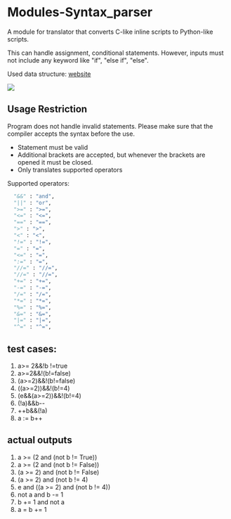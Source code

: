 # Modules-Syntax_parser
A module for translator that converts C-like inline scripts to Python-like scripts.

This can handle assignment, conditional statements.
However, inputs must not include any keyword like "if", "else if", "else".

Used data structure: [website](https://cap.ecn.purdue.edu/compilers/project/step1/)

[<img src="https://cap.ecn.purdue.edu/compilers/project/step1/parsetree.png">](https://cap.ecn.purdue.edu)

## Usage Restriction
Program does not handle invalid statements. Please make sure that the compiler accepts the syntax before the use.
- Statement must be valid
- Additional brackets are accepted, but whenever the brackets are opened it must be closed.
- Only translates supported operators

Supported operators:
```py
  "&&" : "and",
  "||" : "or",
  ">=" : ">=",
  "<=" : "<=",
  "==" : "==",
  ">" : ">",
  "<" : "<",
  "!=" : "!=",
  "=" : "=",
  "<=" : "=",
  ":=" : "=",
  "//=" : "//=",
  "//=" : "//=",
  "+=" : "+=",
  "-=" : "-=",
  "/=" : "/=",
  "*=" : "*=",
  "%=" : "%=",
  "&=" : "&=",
  "|=" : "|=",
  "^=" : "^=",
 ```

## test cases:
1. a>= 2&&!b !=true
2. a>=2&&!(b!=false)
3. (a>=2)&&!(b!=false)
4. ((a>=2))&&!(b!=4)
5. (e&&(a>=2))&&!(b!=4)
6. (!a)&&b--
7. ++b&&(!a)
8. a := b++

## actual outputs
1. a >= (2 and (not b != True))
2. a >= (2 and (not b != False))
3. (a >= 2) and (not b != False)
4. (a >= 2) and (not b != 4)
5. e and ((a >= 2) and (not b != 4))
6. not a and b -= 1
7. b += 1 and not a
8. a = b += 1

